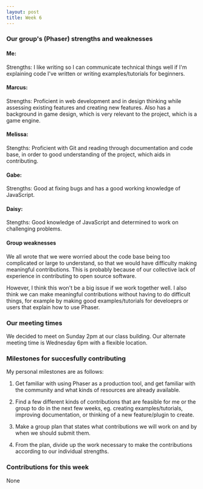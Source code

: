 ```yaml
---
layout: post
title: Week 6
---
```


### Our group's (Phaser) strengths and weaknesses

#### Me:

Strengths: I like writing so I can communicate technical things well if I'm explaining code I've written or writing examples/tutorials for beginners.

#### Marcus:

Strengths: Proficient in web development and in design thinking while assessing existing features and creating new features. Also has a background in game design, which is very relevant to the project, which is a game engine.

#### Melissa:

Stengths: Proficient with Git and reading through documentation and code base, in order to good understanding of the project, which aids in contributing.

#### Gabe:

Strengths: Good at fixing bugs and has a good working knowledge of JavaScript.

#### Daisy:

Stengths: Good knowledge of JavaScript and determined to work on challenging problems.

#### Group weaknesses

We all wrote that we were worried about the code base being too complicated or large to understand, so that we would have difficulty making meaningful contributions. This is probably because of our collective lack of experience in contributing to open source software. 

However, I think this won't be a big issue if we work together well. I also think we can make meaningful contributions without having to do difficult things, for example by making good examples/tutorials for develoeprs or users that explain how to use Phaser.

### Our meeting times

We decided to meet on Sunday 2pm at our class building. Our alternate meeting time is Wednesday 6pm with a flexible location. 

### Milestones for succesfully contributing

My personal milestones are as follows:

1. Get familiar with using Phaser as a production tool, and get familiar with the community and what kinds of resources are already available.

2. Find a few different kinds of contributions that are feasible for me or the group to do in the next few weeks, eg. creating examples/tutorials, improving documentation, or thinking of a new feature/plugin to create.

3. Make a group plan that states what contributions we will work on and by when we should submit them.

4. From the plan, divide up the work necessary to make the contributions according to our individual strengths.

### Contributions for this week

None



